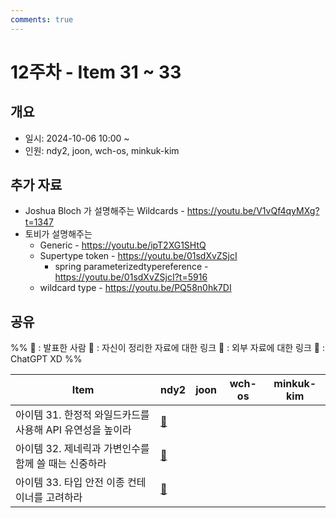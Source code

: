 ```yaml
---
comments: true
---
```


# 12주차 - Item 31 ~ 33

## 개요

- 일시: 2024-10-06 10:00 ~ 
- 인원: ndy2, joon, wch-os, minkuk-kim

## 추가 자료

-  Joshua Bloch 가 설명해주는 Wildcards - https://youtu.be/V1vQf4qyMXg?t=1347
-  토비가 설명해주는 
	- Generic - https://youtu.be/ipT2XG1SHtQ
	- Supertype token - https://youtu.be/01sdXvZSjcI
		- spring parameterizedtypereference - https://youtu.be/01sdXvZSjcI?t=5916
	- wildcard type - https://youtu.be/PQ58n0hk7DI

## 공유
%% 
📢 : 발표한 사람
📄 : 자신이 정리한 자료에 대한 링크
🔗 : 외부 자료에 대한 링크
🤖 : ChatGPT XD
%%

| Item                                | ndy2                                                                                                    | joon | wch-os | minkuk-kim |
| ----------------------------------- | ------------------------------------------------------------------------------------------------------- | ---- | ------ | ---------- |
| 아이템 31. 한정적 와일드카드를 사용해 API 유연성을 높이라 | [📄](docs/chapter05/item31/ndy.md)                                                                      |      |        |            |
| 아이템 32. 제네릭과 가변인수를 함께 쓸 때는 신중하라     | [🔗](https://incheol-jung.gitbook.io/docs/study/effective-java/undefined-3/2020-03-20-effective-32item) |      |        |            |
| 아이템 33. 타입 안전 이종 컨테이너를 고려하라         | [🔗](https://incheol-jung.gitbook.io/docs/study/effective-java/undefined-3/33)                          |      |        |            |
